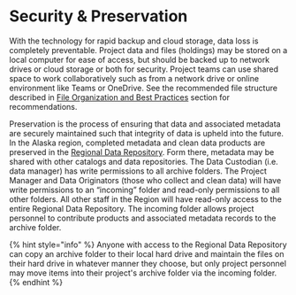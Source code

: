 # Security & Preservation

With the technology for rapid backup and cloud storage, data loss is completely preventable.  Project data and files (holdings) may be stored on a local computer for ease of access, but should be backed up to network drives or cloud storage or both for security.  Project teams can use shared space to work collaboratively such as from a network drive or online environment like Teams or OneDrive.  See the recommended file structure described in [File Organization and Best Practices](broken-reference) section for recommendations.

Preservation is the process of ensuring that data and associated metadata are securely maintained such that integrity of data is upheld into the future.  In the Alaska region, completed metadata and clean data products are preserved in the [Regional Data Repository](../../alaska-region-data-repository.md).  Form there, metadata may be shared with other catalogs and data repositories.  The Data Custodian (i.e. data manager) has write permissions to all archive folders. The Project Manager and Data Originators (those who collect and clean data) will have write permissions to an “incoming” folder and read-only permissions to all other folders.  All other staff in the Region will have read-only access to the entire Regional Data Repository.  The incoming folder allows project personnel to contribute products and associated metadata records to the archive folder. &#x20;

{% hint style="info" %}
Anyone with access to the Regional Data Repository can copy an archive folder to their local hard drive and maintain the files on their hard drive in whatever manner they choose, but only project personnel may move items into their project's archive folder via the incoming folder.
{% endhint %}
